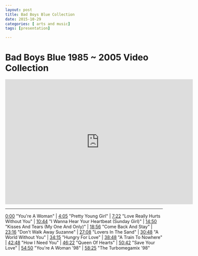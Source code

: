 ```yaml
---
layout: post
title: Bad Boys Blue Collection
date: 2015-10-29
categories: [ arts and music]
tags: [presentation]

---
```


# Bad Boys Blue 1985 ~ 2005 Video Collection

<iframe width="600" height="400" src="https://www.youtube.com/embed/YrdEnuHCi6Y" frameborder="0" allowfullscreen></iframe>

---

<a href="#" onclick="yt.www.watch.player.seekTo(0*60+00);return false;">0:00</a> "You're A Woman" | <a href="#" onclick="yt.www.watch.player.seekTo(4*60+05);return false;">4:05</a> "Pretty Young Girl" | <a href="#" onclick="yt.www.watch.player.seekTo(7*60+22);return false;">7:22</a> "Love Really Hurts Without You" | <a href="#" onclick="yt.www.watch.player.seekTo(10*60+44);return false;">10:44</a> "I Wanna Hear Your Heartbeat (Sunday Girl)" | <a href="#" onclick="yt.www.watch.player.seekTo(14*60+50);return false;">14:50</a> "Kisses And Tears (My One And Only)" | <a href="#" onclick="yt.www.watch.player.seekTo(18*60+56);return false;">18:56</a> "Come Back And Stay" | <a href="#" onclick="yt.www.watch.player.seekTo(23*60+16);return false;">23:16</a> "Don't Walk Away Suzanne" | <a href="#" onclick="yt.www.watch.player.seekTo(27*60+08);return false;">27:08</a> "Lovers In The Sand" | <a href="#" onclick="yt.www.watch.player.seekTo(30*60+48);return false;">30:48</a> "A World Without You" | <a href="#" onclick="yt.www.watch.player.seekTo(34*60+15);return false;">34:15</a> "Hungry For Love" | <a href="#" onclick="yt.www.watch.player.seekTo(38*60+48);return false;">38:48</a> "A Train To Nowhere" | <a href="#" onclick="yt.www.watch.player.seekTo(42*60+48);return false;">42:48</a> "How I Need You" | <a href="#" onclick="yt.www.watch.player.seekTo(46*60+22);return false;">46:22</a> "Queen Of Hearts" | <a href="#" onclick="yt.www.watch.player.seekTo(50*60+42);return false;">50:42</a> "Save Your Love" | <a href="#" onclick="yt.www.watch.player.seekTo(54*60+50);return false;">54:50</a> "You're A Woman '98" | <a href="#" onclick="yt.www.watch.player.seekTo(58*60+25);return false;">58:25</a> "The Turbomegamix '98"